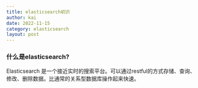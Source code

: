 ```yaml
---
title: elasticsearch初识
author: kai
date: 2022-11-15
category: elasticsearch
layout: post
---
```


### 什么是elasticsearch?

Elasticsearch 是一个接近实时的搜索平台。可以通过restful的方式存储、查询、修改、删除数据。比通常的关系型数据库操作起来快速。
